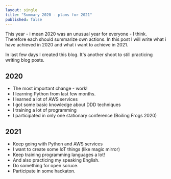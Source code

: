```yaml
---
layout: single
title: "Summary 2020 - plans for 2021"
published: false
---
```


This year - i mean 2020 was an unusual year for everyone - I think.
Therefore each should summarize own actions. In this post I will write what i have achieved in 2020
and what i want to achieve in 2021.

In last few days I created this blog. It's another shoot to still practicing writing blog posts.

## 2020
* The most important change - work!
* I learning Python from last few months.
* I learned a lot of AWS services
* I got some basic knowledge about DDD techniques
* I training a lot of programming
* I participated in only one stationary conference (Boiling Frogs 2020)

## 2021
* Keep going with Python and AWS services
* I want to create some IoT things (like magic mirror)
* Keep training programming languages a lot!
* And also practicing my speaking English.
* Do something for open soruce.
* Participate in some hackaton.
